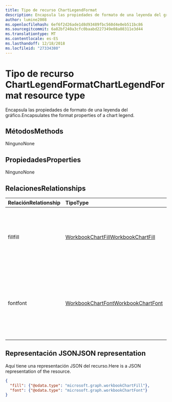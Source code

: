 ```yaml
---
title: Tipo de recurso ChartLegendFormat
description: Encapsula las propiedades de formato de una leyenda del gráfico.
author: lumine2008
ms.openlocfilehash: 6ef6f2d26ade1d8d93489fbc560d4e0eb511bc86
ms.sourcegitcommit: 6a82bf240a3cfc0baabd227349e08a08311e3d44
ms.translationtype: MT
ms.contentlocale: es-ES
ms.lasthandoff: 12/18/2018
ms.locfileid: "27334380"
---
```

# <a name="chartlegendformat-resource-type"></a><span data-ttu-id="25d4d-103">Tipo de recurso ChartLegendFormat</span><span class="sxs-lookup"><span data-stu-id="25d4d-103">ChartLegendFormat resource type</span></span>

<span data-ttu-id="25d4d-104">Encapsula las propiedades de formato de una leyenda del gráfico.</span><span class="sxs-lookup"><span data-stu-id="25d4d-104">Encapsulates the format properties of a chart legend.</span></span>


## <a name="methods"></a><span data-ttu-id="25d4d-105">Métodos</span><span class="sxs-lookup"><span data-stu-id="25d4d-105">Methods</span></span>
<span data-ttu-id="25d4d-106">Ninguno</span><span class="sxs-lookup"><span data-stu-id="25d4d-106">None</span></span>

## <a name="properties"></a><span data-ttu-id="25d4d-107">Propiedades</span><span class="sxs-lookup"><span data-stu-id="25d4d-107">Properties</span></span>
<span data-ttu-id="25d4d-108">Ninguno</span><span class="sxs-lookup"><span data-stu-id="25d4d-108">None</span></span>

## <a name="relationships"></a><span data-ttu-id="25d4d-109">Relaciones</span><span class="sxs-lookup"><span data-stu-id="25d4d-109">Relationships</span></span>
| <span data-ttu-id="25d4d-110">Relación</span><span class="sxs-lookup"><span data-stu-id="25d4d-110">Relationship</span></span> | <span data-ttu-id="25d4d-111">Tipo</span><span class="sxs-lookup"><span data-stu-id="25d4d-111">Type</span></span>   |<span data-ttu-id="25d4d-112">Descripción</span><span class="sxs-lookup"><span data-stu-id="25d4d-112">Description</span></span>|
|:---------------|:--------|:----------|
|<span data-ttu-id="25d4d-113">fill</span><span class="sxs-lookup"><span data-stu-id="25d4d-113">fill</span></span>|[<span data-ttu-id="25d4d-114">WorkbookChartFill</span><span class="sxs-lookup"><span data-stu-id="25d4d-114">WorkbookChartFill</span></span>](chartfill.md)|<span data-ttu-id="25d4d-p101">Representa el formato de relleno de un objeto, que incluye información del formato de fondo. Solo lectura.</span><span class="sxs-lookup"><span data-stu-id="25d4d-p101">Represents the fill format of an object, which includes background formating information. Read-only.</span></span>|
|<span data-ttu-id="25d4d-117">font</span><span class="sxs-lookup"><span data-stu-id="25d4d-117">font</span></span>|[<span data-ttu-id="25d4d-118">WorkbookChartFont</span><span class="sxs-lookup"><span data-stu-id="25d4d-118">WorkbookChartFont</span></span>](chartfont.md)|<span data-ttu-id="25d4d-p102">Representa los atributos de fuente (por ejemplo, nombre de fuente, tamaño de fuente, color, etc.) de una leyenda del gráfico. Solo lectura.</span><span class="sxs-lookup"><span data-stu-id="25d4d-p102">Represents the font attributes such as font name, font size, color, etc. of a chart legend. Read-only.</span></span>|


## <a name="json-representation"></a><span data-ttu-id="25d4d-121">Representación JSON</span><span class="sxs-lookup"><span data-stu-id="25d4d-121">JSON representation</span></span>

<span data-ttu-id="25d4d-122">Aquí tiene una representación JSON del recurso.</span><span class="sxs-lookup"><span data-stu-id="25d4d-122">Here is a JSON representation of the resource.</span></span>

<!--{
  "blockType": "resource",
  "optionalProperties": [],
  "baseType": "microsoft.graph.entity",
  "@odata.type": "microsoft.graph.workbookChartLegendFormat"
}-->

```json
{
  "fill": {"@odata.type": "microsoft.graph.workbookChartFill"},
  "font": {"@odata.type": "microsoft.graph.workbookChartFont"}
}
```


<!-- uuid: 8fcb5dbc-d5aa-4681-8e31-b001d5168d79
2015-10-25 14:57:30 UTC -->
<!-- {
  "type": "#page.annotation",
  "description": "ChartLegendFormat resource",
  "keywords": "",
  "section": "documentation",
  "tocPath": ""
}-->